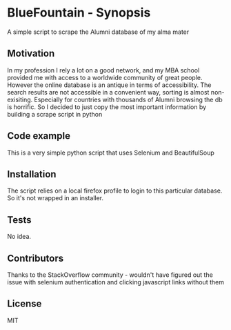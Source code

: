 # BlueFountain - Synopsis
A simple script to scrape the Alumni database of my alma mater

## Motivation
In my profession I rely a lot on a good network, and my MBA school provided me with access to a worldwide community of great people. However the online database is an antique in terms of accessibility. The search results are not accessible in a convenient way, sorting is almost non-exisiting. Especially for countries with thousands of Alumni browsing the db is horrific. So I decided to just copy the most important information by building a scrape script in python

## Code example
This is a very simple python script that uses Selenium and BeautifulSoup


## Installation
The script relies on a local firefox profile to login to this particular database. So it's not wrapped in an installer.

## Tests
No idea.

## Contributors
Thanks to the StackOverflow community - wouldn't have figured out the issue with selenium authentication and clicking javascript links without them

## License

MIT
